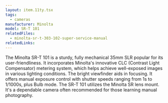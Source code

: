 ```yaml
---
layout: item.11ty.tsx
tags:
  - cameras
manufacturer: Minolta
model: SR-T 101
relatedFiles:
  - minolta-sr-t-303-102-super-service-manual
relatedLinks:
---
```


The Minolta SR-T 101 is a sturdy, fully mechanical 35mm SLR popular for its user-friendliness. It incorporates Minolta's innovative CLC (Contrast Light Compensator) metering system, which helps achieve well-exposed images in various lighting conditions. The bright viewfinder aids in focusing. It offers manual exposure control with shutter speeds ranging from 1s to 1/1000s, plus Bulb mode. The SR-T 101 utilizes the Minolta SR lens mount. It's a dependable camera often recommended for those learning manual photography.

